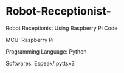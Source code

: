 # Robot-Receptionist-
Robot Receptionist Using Raspberry Pi Code

MCU: Raspberry Pi

Programming Language: Python

Softwares: Espeak/ pyttsx3
